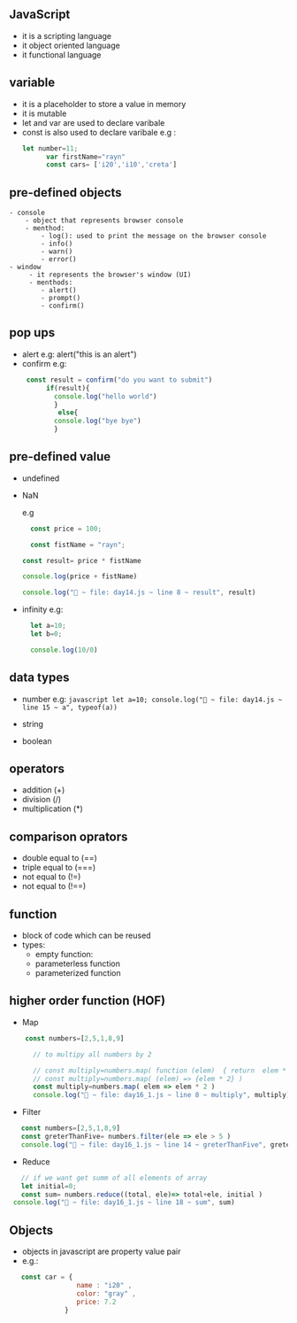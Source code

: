 ## JavaScript

- it is a scripting language
- it object oriented language 
- it functional language 

## variable
 - it is a placeholder to store a value in memory
 - it is mutable 
 - let  and var are used to declare varibale
 - const is also used to declare  varibale
   e.g : 
   ```javascript
   let number=11;
         var firstName="rayn"
         const cars= ['i20','i10','creta']
   ````
## pre-defined objects
    - console
        - object that represents browser console
        - menthod:
            - log(): used to print the message on the browser console
            - info()
            - warn()
            - error()
    - window
         - it represents the browser's window (UI)
         - menthods:
            - alert()
            - prompt()
            - confirm()

## pop ups
  - alert
    e.g: alert("this is an alert")
  - confirm 
    e.g: 
    ```javascript
     const result = confirm("do you want to submit") 
          if(result){
            console.log("hello world")
            }
             else{
            console.log("bye bye")
            }
    ```

## pre-defined value
  - undefined 
  - NaN

    e.g

    ```javascript
      const price = 100;

      const fistName = "rayn";

    const result= price * fistName

    console.log(price + fistName)

    console.log("🚀 ~ file: day14.js ~ line 8 ~ result", result)
    ```

  - infinity
    e.g: 
    ```javascript
      let a=10;
      let b=0;

      console.log(10/0)
    ````

## data types
   - number 
    e.g:
    ```javascript
        let a=10;
        console.log("🚀 ~ file: day14.js ~ line 15 ~ a", typeof(a))
    ```

   - string 
   - boolean 

## operators

  - addition (+)
  - division (/)
  - multiplication (*)

## comparison oprators
  - double equal to (==)
  - triple equal to (===)
  - not equal to (!=)
  - not equal to (!==)

## function
  - block of code which can be reused
  - types:
    - empty function:
    - parameterless function
    - parameterized function 
    

## higher order function (HOF)
  - Map
  ```javascript
      const numbers=[2,5,1,8,9]

        // to multipy all numbers by 2 

        // const multiply=numbers.map( function (elem)  { return  elem * 2} )
        // const multiply=numbers.map( (elem) => {elem * 2} )
        const multiply=numbers.map( elem => elem * 2 )
        console.log("🚀 ~ file: day16_1.js ~ line 8 ~ multiply", multiply)
  ```
  - Filter 
   ```javascript
      const numbers=[2,5,1,8,9]
      const greterThanFive= numbers.filter(ele => ele > 5 )
      console.log("🚀 ~ file: day16_1.js ~ line 14 ~ greterThanFive", greterThanFive)
  ```

  - Reduce
   ```javascript
      // if we want get summ of all elements of array
      let initial=0;
      const sum= numbers.reduce((total, ele)=> total+ele, initial )
    console.log("🚀 ~ file: day16_1.js ~ line 18 ~ sum", sum)
  ```

## Objects
  -  objects in javascript are property value pair
  - e.g.:
   ```javascript
      const car = { 
                    name : "i20" , 
                    color: "gray" ,
                    price: 7.2
                 }
   ```